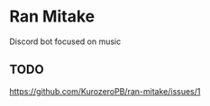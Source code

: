 # Ran Mitake
Discord bot focused on music

## TODO
https://github.com/KurozeroPB/ran-mitake/issues/1
